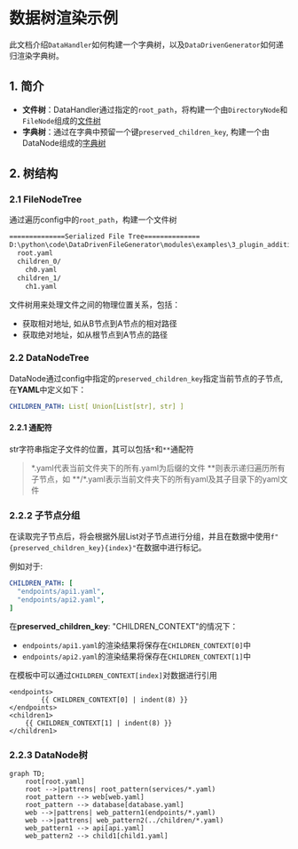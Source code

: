 # 数据树渲染示例

此文档介绍`DataHandler`如何构建一个字典树，以及`DataDrivenGenerator`如何递归渲染字典树。

## 1. 简介

- **文件树**：DataHandler通过指定的`root_path`，将构建一个由`DirectoryNode`和`FileNode`组成的[文件树](#21-filenodetree)
- **字典树**：通过在字典中预留一个键`preserved_children_key`, 构建一个由DataNode组成的[字典树](#22-datanodetree)

## 2. 树结构

### 2.1 FileNodeTree

通过遍历config中的`root_path`，构建一个文件树

```txt
==============Serialized File Tree==============
D:\python\code\DataDrivenFileGenerator\modules\examples\3_plugin_addition\source\data/
  root.yaml
  children_0/
    ch0.yaml
  children_1/
    ch1.yaml
```

文件树用来处理文件之间的物理位置关系，包括：

- 获取相对地址, 如从B节点到A节点的相对路径
- 获取绝对地址，如从根节点到A节点的路径

### 2.2 DataNodeTree

DataNode通过config中指定的`preserved_children_key`指定当前节点的子节点, 在**YAML**中定义如下：

```yaml
CHILDREN_PATH: List[ Union[List[str], str] ]
```

#### 2.2.1 通配符

str字符串指定子文件的位置，其可以包括`*`和`**`通配符

> \*\.yaml代表当前文件夹下的所有\.yaml为后缀的文件
> \*\*则表示递归遍历所有子节点，如 \*\*/\*\.yaml表示当前文件夹下的所有yaml及其子目录下的yaml文件

### 2.2.2 子节点分组

在读取完子节点后，将会根据外层List对子节点进行分组，并且在数据中使用`f"{preserved_children_key}{index}"`在数据中进行标记。

例如对于:

```yaml
CHILDREN_PATH: [
  "endpoints/api1.yaml",
  "endpoints/api2.yaml",
]
```

在**preserved_children_key**: "CHILDREN_CONTEXT"的情况下：

- `endpoints/api1.yaml`的渲染结果将保存在`CHILDREN_CONTEXT[0]`中
- `endpoints/api2.yaml`的渲染结果将保存在`CHILDREN_CONTEXT[1]`中

在模板中可以通过`CHILDREN_CONTEXT[index]`对数据进行引用

```jinja2
<endpoints>
        {{ CHILDREN_CONTEXT[0] | indent(8) }}
</endpoints>
<children1>
    {{ CHILDREN_CONTEXT[1] | indent(8) }}
</children1>
```

### 2.2.3 DataNode树

```mermaid
graph TD;
    root[root.yaml]
    root -->|pattrens| root_pattern(services/*.yaml)
    root_pattern --> web[web.yaml]
    root_pattern --> database[database.yaml]
    web -->|pattrens| web_pattern1(endpoints/*.yaml)
    web -->|pattrens| web_pattern2(../children/*.yaml)
    web_pattern1 --> api[api.yaml]
    web_pattern2 --> child1[child1.yaml]
```
